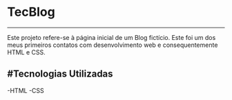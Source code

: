 # TecBlog
---
Este projeto refere-se à página inicial de um Blog fictício. Este foi um dos meus primeiros contatos com desenvolvimento web e consequentemente HTML e CSS.

#Tecnologias Utilizadas
---
-HTML
-CSS
